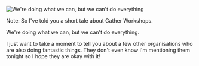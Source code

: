 ![We're doing what we can, but we can't do everything](images/ggd-gatherworkshops.023.jpg)

Note:
So I've told you a short tale about Gather Workshops. 

We're doing what we can, but we can't do everything. 

I just want to take a moment to tell you about a few other organisations who are also doing fantastic things. They don't even know I'm mentioning them tonight so I hope they are okay with it!